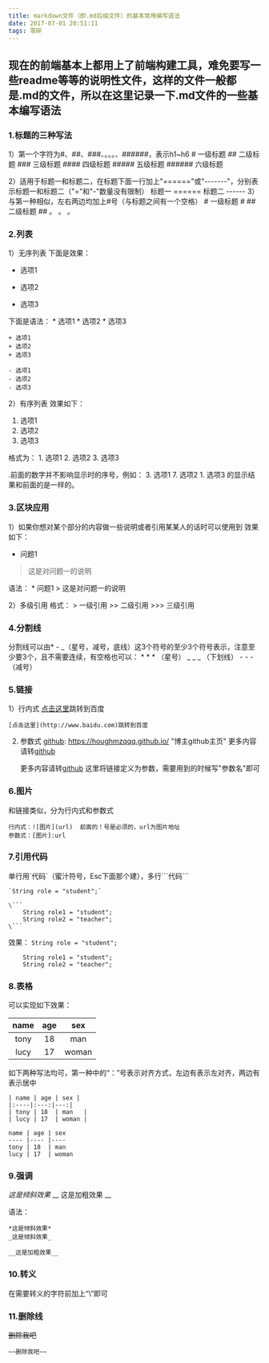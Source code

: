 ```yaml
---
title: markdown文件（即.md后缀文件）的基本常用编写语法
date: 2017-07-01 20:51:11
tags: 零碎
---
```


## 现在的前端基本上都用上了前端构建工具，难免要写一些readme等等的说明性文件，这样的文件一般都是.md的文件，所以在这里记录一下.md文件的一些基本编写语法

### 1.标题的三种写法
1）第一个字符为#、##、###、。。。、######，表示h1~h6
	# 一级标题
	## 二级标题
	### 三级标题
	#### 四级标题
	##### 五级标题
	###### 六级标题

<!-- more -->
2）适用于标题一和标题二，在标题下面一行加上"======"或"-------"，分别表示标题一和标题二（"="和"-"数量没有限制）
	标题一
	======
	标题二
	------
3）与第一种相似，左右两边均加上#号（与标题之间有一个空格）
	# 一级标题 #
	## 二级标题 ##
	。
	。
	。

### 2.列表
1）无序列表
下面是效果：
* 选项1
+ 选项2
- 选项3


下面是语法：
	* 选项1
	* 选项2
	* 选项3

	+ 选项1
	+ 选项2
	+ 选项3

	- 选项1
	- 选项2
	- 选项3
	


2）有序列表
效果如下：
1. 选项1
2. 选项2
3. 选项3


格式为：
	1. 选项1
	2. 选项2
	3. 选项3

.前面的数字并不影响显示时的序号，例如：
	3. 选项1
	7. 选项2
	1. 选项3
的显示结果和前面的是一样的。

### 3.区块应用
1）如果你想对某个部分的内容做一些说明或者引用某某人的话时可以使用到
效果如下：
* 问题1
> 这是对问题一的说明

语法：
	* 问题1
	> 这是对问题一的说明

2）多级引用
格式：
	> 一级引用
	>> 二级引用
	>>>	三级引用

### 4.分割线
分割线可以由* - _（星号，减号，底线）这3个符号的至少3个符号表示，注意至少要3个，且不需要连续，有空格也可以：
	* * * （星号）
	_ _ _ （下划线）
	- - - （减号）

### 5.链接
1）行内式
[点击这里](http://www.baidu.com)跳转到百度

	[点击这里](http://www.baidu.com)跳转到百度

2) 参数式
[github]: <https://houghmzqqq.github.io/> "博主github主页"
更多内容请转[github]

	[github]: <https://houghmzqqq.github.io/> "博主github主页"
	更多内容请转[github]
这里将链接定义为参数，需要用到的时候写"参数名"即可

### 6.图片
和链接类似，分为行内式和参数式

	行内式：![图片](url)  前面的！号是必须的，url为图片地址
	参数式：[图片]:url

### 7.引用代码
单行用\`代码\`（蜜汁符号，Esc下面那个建），多行\`\`\`代码\`\`\`   

	`String role = "student";`

	\```
		String role1 = "student";
		String role2 = "teacher";
	\```

效果：
`String role = "student";`

```
	String role1 = "student";
	String role2 = "teacher";
```

### 8.表格
可以实现如下效果：

| name | age | sex |
|:----:|:---:|:---:|
| tony | 18  | man   |
| lucy | 17  | woman |


如下两种写法均可，第一种中的“：”号表示对齐方式，左边有表示左对齐，两边有表示居中

	| name | age | sex |
	|:----|:---:|---:|
	| tony | 18  | man   |
	| lucy | 17  | woman |

	name | age | sex 
	---- |---- |----
	tony | 18  | man   
	lucy | 17  | woman 

### 9.强调
*这是倾斜效果*
__ 这是加粗效果 __

语法：

	*这是倾斜效果*
	_这是倾斜效果_

	__这是加粗效果__

### 10.转义
在需要转义的字符前加上“\”即可

### 11.删除线
~~删除我吧~~

	~~删除我吧~~ 